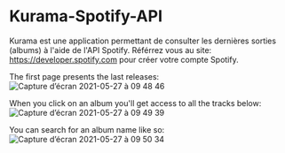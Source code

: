# Kurama-Spotify-API

Kurama est une application permettant de consulter les dernières sorties (albums) à l'aide de l'API Spotify. Référrez vous au site: https://developer.spotify.com pour créer votre compte Spotify.


The first page presents the last releases:
![Capture d’écran 2021-05-27 à 09 48 46](https://user-images.githubusercontent.com/47759868/119797060-30742c80-beda-11eb-97d7-35515812d669.png)

When you click on an album you'll get access to all the tracks below:
![Capture d’écran 2021-05-27 à 09 49 39](https://user-images.githubusercontent.com/47759868/119797445-88ab2e80-beda-11eb-8ae7-71269f490212.png)

You can search for an album name like so:
  ![Capture d’écran 2021-05-27 à 09 50 34](https://user-images.githubusercontent.com/47759868/119798275-49311200-bedb-11eb-9316-6caddd4cd81f.png)

